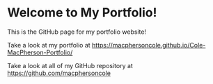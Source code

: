 # Welcome to My Portfolio!

This is the GitHub page for my portfolio website!

Take a look at my portfolio at https://macphersoncole.github.io/Cole-MacPherson-Portfolio/

Take a look at all of my GitHub repository at https://github.com/macphersoncole
